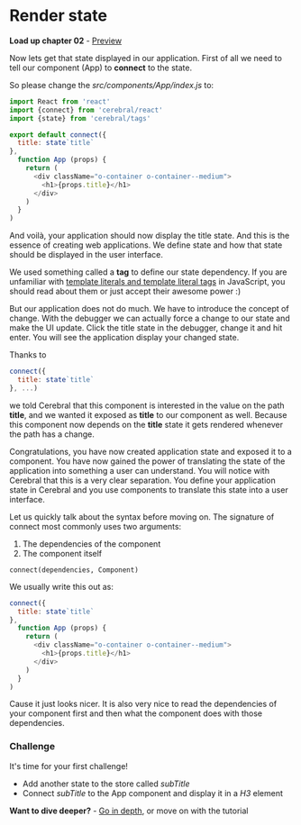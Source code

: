 # Render state

**Load up chapter 02** - [Preview](02)

Now lets get that state displayed in our application.
First of all we need to tell our component (App) to **connect** to the state.

So please change the *src/components/App/index.js* to:

```js
import React from 'react'
import {connect} from 'cerebral/react'
import {state} from 'cerebral/tags'

export default connect({
  title: state`title`
},
  function App (props) {
    return (
      <div className="o-container o-container--medium">
        <h1>{props.title}</h1>
      </div>
    )
  }
)
```

And voilà, your application should now display the title state. And this is the essence of creating web applications. We define state and how that state should be displayed in the user interface.

We used something called a **tag** to define our state dependency. If you are unfamiliar with [template literals and template literal tags](https://developer.mozilla.org/en-US/docs/Web/JavaScript/Reference/Template_literals) in JavaScript, you should read about them or just accept their awesome power :)

But our application does not do much. We have to introduce the concept of change. With the debugger we can actually force a change to our state and make the UI update. Click the title state in the debugger, change it and hit enter. You will see the application display your changed state.

Thanks to
```js
connect({
  title: state`title`
}, ...)
```
we told Cerebral that this component is interested in the value on the path **title**, and we wanted it exposed as **title** to our component as well. Because this component now depends on the **title** state it gets rendered whenever the path has a change.

Congratulations, you have now created application state and exposed it to a component. You have now gained the power of translating the state of the application into something a user can understand. You will notice with Cerebral that this is a very clear separation. You define your application state in Cerebral and you use components to translate this state into a user interface.

Let us quickly talk about the syntax before moving on. The signature of connect most commonly uses two arguments:

1. The dependencies of the component
2. The component itself

`connect(dependencies, Component)`

We usually write this out as:

```js
connect({
  title: state`title`
},
  function App (props) {
    return (
      <div className="o-container o-container--medium">
        <h1>{props.title}</h1>
      </div>
    )
  }
)
```

Cause it just looks nicer. It is also very nice to read the dependencies of your component first and then what the component does with those dependencies.

### Challenge

It's time for your first challenge!

- Add another state to the store called *subTitle*
- Connect *subTitle* to the App component and display it in a *H3* element

**Want to dive deeper?** - [Go in depth](../in-depth/10_connect.html), or move on with the tutorial
